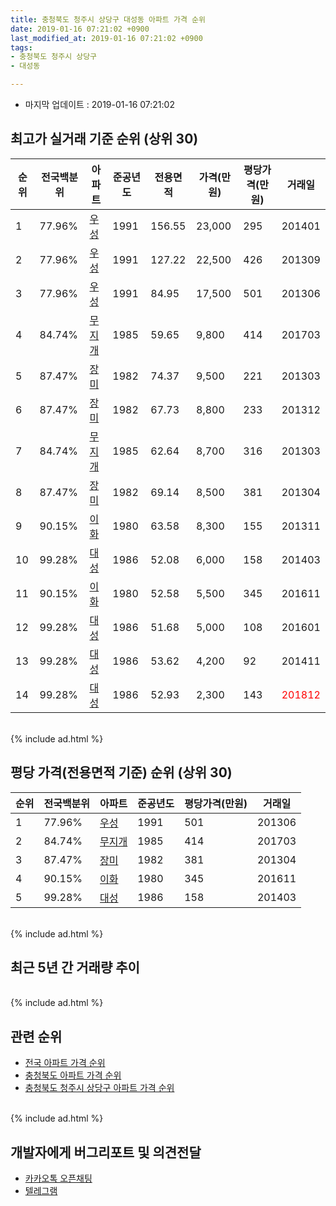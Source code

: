 ```yaml
---
title: 충청북도 청주시 상당구 대성동 아파트 가격 순위
date: 2019-01-16 07:21:02 +0900
last_modified_at: 2019-01-16 07:21:02 +0900
tags:
- 충청북도 청주시 상당구
- 대성동

---
```


* 마지막 업데이트 : 2019-01-16 07:21:02

## 최고가 실거래 기준 순위 (상위 30)


|순위|전국백분위|아파트|준공년도|전용면적|가격(만원)|평당가격(만원)|거래일|
|---|---|---|---|---|---|---|---|
|1|77.96%|[우성](https://search.naver.com/search.naver?query=%EC%B6%A9%EC%B2%AD%EB%B6%81%EB%8F%84+%EC%B2%AD%EC%A3%BC%EC%8B%9C+%EC%83%81%EB%8B%B9%EA%B5%AC+%EB%8C%80%EC%84%B1%EB%8F%99+%EC%9A%B0%EC%84%B1)|1991|156.55|23,000|295|201401|
|2|77.96%|[우성](https://search.naver.com/search.naver?query=%EC%B6%A9%EC%B2%AD%EB%B6%81%EB%8F%84+%EC%B2%AD%EC%A3%BC%EC%8B%9C+%EC%83%81%EB%8B%B9%EA%B5%AC+%EB%8C%80%EC%84%B1%EB%8F%99+%EC%9A%B0%EC%84%B1)|1991|127.22|22,500|426|201309|
|3|77.96%|[우성](https://search.naver.com/search.naver?query=%EC%B6%A9%EC%B2%AD%EB%B6%81%EB%8F%84+%EC%B2%AD%EC%A3%BC%EC%8B%9C+%EC%83%81%EB%8B%B9%EA%B5%AC+%EB%8C%80%EC%84%B1%EB%8F%99+%EC%9A%B0%EC%84%B1)|1991|84.95|17,500|501|201306|
|4|84.74%|[무지개](https://search.naver.com/search.naver?query=%EC%B6%A9%EC%B2%AD%EB%B6%81%EB%8F%84+%EC%B2%AD%EC%A3%BC%EC%8B%9C+%EC%83%81%EB%8B%B9%EA%B5%AC+%EB%8C%80%EC%84%B1%EB%8F%99+%EB%AC%B4%EC%A7%80%EA%B0%9C)|1985|59.65|9,800|414|201703|
|5|87.47%|[장미](https://search.naver.com/search.naver?query=%EC%B6%A9%EC%B2%AD%EB%B6%81%EB%8F%84+%EC%B2%AD%EC%A3%BC%EC%8B%9C+%EC%83%81%EB%8B%B9%EA%B5%AC+%EB%8C%80%EC%84%B1%EB%8F%99+%EC%9E%A5%EB%AF%B8)|1982|74.37|9,500|221|201303|
|6|87.47%|[장미](https://search.naver.com/search.naver?query=%EC%B6%A9%EC%B2%AD%EB%B6%81%EB%8F%84+%EC%B2%AD%EC%A3%BC%EC%8B%9C+%EC%83%81%EB%8B%B9%EA%B5%AC+%EB%8C%80%EC%84%B1%EB%8F%99+%EC%9E%A5%EB%AF%B8)|1982|67.73|8,800|233|201312|
|7|84.74%|[무지개](https://search.naver.com/search.naver?query=%EC%B6%A9%EC%B2%AD%EB%B6%81%EB%8F%84+%EC%B2%AD%EC%A3%BC%EC%8B%9C+%EC%83%81%EB%8B%B9%EA%B5%AC+%EB%8C%80%EC%84%B1%EB%8F%99+%EB%AC%B4%EC%A7%80%EA%B0%9C)|1985|62.64|8,700|316|201303|
|8|87.47%|[장미](https://search.naver.com/search.naver?query=%EC%B6%A9%EC%B2%AD%EB%B6%81%EB%8F%84+%EC%B2%AD%EC%A3%BC%EC%8B%9C+%EC%83%81%EB%8B%B9%EA%B5%AC+%EB%8C%80%EC%84%B1%EB%8F%99+%EC%9E%A5%EB%AF%B8)|1982|69.14|8,500|381|201304|
|9|90.15%|[이화](https://search.naver.com/search.naver?query=%EC%B6%A9%EC%B2%AD%EB%B6%81%EB%8F%84+%EC%B2%AD%EC%A3%BC%EC%8B%9C+%EC%83%81%EB%8B%B9%EA%B5%AC+%EB%8C%80%EC%84%B1%EB%8F%99+%EC%9D%B4%ED%99%94)|1980|63.58|8,300|155|201311|
|10|99.28%|[대성](https://search.naver.com/search.naver?query=%EC%B6%A9%EC%B2%AD%EB%B6%81%EB%8F%84+%EC%B2%AD%EC%A3%BC%EC%8B%9C+%EC%83%81%EB%8B%B9%EA%B5%AC+%EB%8C%80%EC%84%B1%EB%8F%99+%EB%8C%80%EC%84%B1)|1986|52.08|6,000|158|201403|
|11|90.15%|[이화](https://search.naver.com/search.naver?query=%EC%B6%A9%EC%B2%AD%EB%B6%81%EB%8F%84+%EC%B2%AD%EC%A3%BC%EC%8B%9C+%EC%83%81%EB%8B%B9%EA%B5%AC+%EB%8C%80%EC%84%B1%EB%8F%99+%EC%9D%B4%ED%99%94)|1980|52.58|5,500|345|201611|
|12|99.28%|[대성](https://search.naver.com/search.naver?query=%EC%B6%A9%EC%B2%AD%EB%B6%81%EB%8F%84+%EC%B2%AD%EC%A3%BC%EC%8B%9C+%EC%83%81%EB%8B%B9%EA%B5%AC+%EB%8C%80%EC%84%B1%EB%8F%99+%EB%8C%80%EC%84%B1)|1986|51.68|5,000|108|201601|
|13|99.28%|[대성](https://search.naver.com/search.naver?query=%EC%B6%A9%EC%B2%AD%EB%B6%81%EB%8F%84+%EC%B2%AD%EC%A3%BC%EC%8B%9C+%EC%83%81%EB%8B%B9%EA%B5%AC+%EB%8C%80%EC%84%B1%EB%8F%99+%EB%8C%80%EC%84%B1)|1986|53.62|4,200|92|201411|
|14|99.28%|[대성](https://search.naver.com/search.naver?query=%EC%B6%A9%EC%B2%AD%EB%B6%81%EB%8F%84+%EC%B2%AD%EC%A3%BC%EC%8B%9C+%EC%83%81%EB%8B%B9%EA%B5%AC+%EB%8C%80%EC%84%B1%EB%8F%99+%EB%8C%80%EC%84%B1)|1986|52.93|2,300|143|<span style="color:red">201812</span>|


<br>
{% include ad.html %}
<br>

## 평당 가격(전용면적 기준) 순위 (상위 30)


|순위|전국백분위|아파트|준공년도|평당가격(만원)|거래일|
|---|---|---|---|---|---|
|1|77.96%|[우성](https://search.naver.com/search.naver?query=%EC%B6%A9%EC%B2%AD%EB%B6%81%EB%8F%84+%EC%B2%AD%EC%A3%BC%EC%8B%9C+%EC%83%81%EB%8B%B9%EA%B5%AC+%EB%8C%80%EC%84%B1%EB%8F%99+%EC%9A%B0%EC%84%B1)|1991|501|201306|
|2|84.74%|[무지개](https://search.naver.com/search.naver?query=%EC%B6%A9%EC%B2%AD%EB%B6%81%EB%8F%84+%EC%B2%AD%EC%A3%BC%EC%8B%9C+%EC%83%81%EB%8B%B9%EA%B5%AC+%EB%8C%80%EC%84%B1%EB%8F%99+%EB%AC%B4%EC%A7%80%EA%B0%9C)|1985|414|201703|
|3|87.47%|[장미](https://search.naver.com/search.naver?query=%EC%B6%A9%EC%B2%AD%EB%B6%81%EB%8F%84+%EC%B2%AD%EC%A3%BC%EC%8B%9C+%EC%83%81%EB%8B%B9%EA%B5%AC+%EB%8C%80%EC%84%B1%EB%8F%99+%EC%9E%A5%EB%AF%B8)|1982|381|201304|
|4|90.15%|[이화](https://search.naver.com/search.naver?query=%EC%B6%A9%EC%B2%AD%EB%B6%81%EB%8F%84+%EC%B2%AD%EC%A3%BC%EC%8B%9C+%EC%83%81%EB%8B%B9%EA%B5%AC+%EB%8C%80%EC%84%B1%EB%8F%99+%EC%9D%B4%ED%99%94)|1980|345|201611|
|5|99.28%|[대성](https://search.naver.com/search.naver?query=%EC%B6%A9%EC%B2%AD%EB%B6%81%EB%8F%84+%EC%B2%AD%EC%A3%BC%EC%8B%9C+%EC%83%81%EB%8B%B9%EA%B5%AC+%EB%8C%80%EC%84%B1%EB%8F%99+%EB%8C%80%EC%84%B1)|1986|158|201403|


<br>
{% include ad.html %}
<br>

## 최근 5년 간 거래량 추이


<div style="width:100%;">
    <canvas id="deal_progress" height="250"></canvas>
</div>

<script>
new Chart(document.getElementById("deal_progress"), {
    type: 'line',
    data: {
        labels: ['201401','201402','201403','201404','201405','201406','201407','201408','201409','201410','201411','201412','201501','201502','201503','201504','201505','201506','201507','201508','201509','201510','201511','201512','201601','201602','201603','201604','201605','201606','201607','201608','201609','201610','201611','201612','201701','201702','201703','201704','201705','201706','201707','201708','201709','201710','201711','201712','201801','201802','201803','201804','201805','201806','201807','201808','201809','201810','201811','201812','201901'],
        datasets: [{
            label: '실거래 수',
            pointRadius: 1,
            data: [3, 3, 5, 4, 2, 3, 4, 3, 1, 2, 2, 2, 2, 2, 1, 1, 1, 2, 2, 0, 1, 1, 1, 1, 4, 1, 1, 4, 1, 2, 0, 0, 1, 2, 2, 0, 0, 0, 7, 2, 1, 1, 2, 1, 1, 0, 0, 3, 0, 3, 4, 0, 2, 1, 1, 0, 3, 1, 0, 1, 0],
            borderColor: "rgba(255, 201, 14, 1)",
            backgroundColor: "rgba(255, 201, 14, 0.5)",
            fill: true,
        }]
    },
    options: {
        responsive: true,
        title: {
            display: true,
            text: '5년간 거래량 추이'
        },
        tooltips: {
            mode: 'index',
            intersect: false,
        },
        hover: {
            mode: 'nearest',
            intersect: true
        },
        scales: {
            xAxes: [{
                display: true,
                scaleLabel: {
                    display: true,
                    labelString: '년/월'
                }
            }],
            yAxes: [{
                display: true,
                ticks: {
                    suggestedMin: 0,
                },
                scaleLabel: {
                    display: true,
                    labelString: '실거래 수'
                }
            }]
        }
    }
});

</script>


<br>
{% include ad.html %}
<br>

## 관련 순위

- [전국 아파트 가격 순위](https://inasie.github.io/apt-ranking/전국)
- [충청북도 아파트 가격 순위](https://inasie.github.io/apt-ranking/충청북도)
- [충청북도 청주시 상당구 아파트 가격 순위](https://inasie.github.io/apt-ranking/충청북도-청주시-상당구)


<br>
{% include ad.html %}
<br>

## 개발자에게 버그리포트 및 의견전달

- [카카오톡 오픈채팅](https://open.kakao.com/o/gLJUAP4)
- [텔레그램](https://t.me/inasie)

